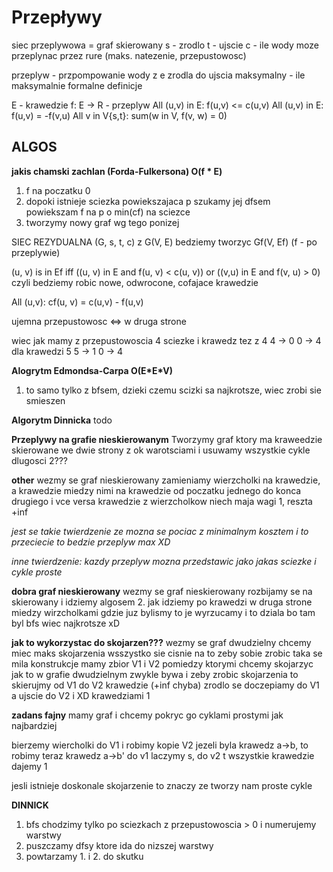 # Przepływy

siec przeplywowa = graf skierowany
s - zrodlo
t - ujscie
c - ile wody moze przeplynac przez rure (maks. natezenie, przepustowosc)

przeplyw - przpompowanie wody z e zrodla do ujscia
maksymalny - ile maksymalnie
formalne definicje

E - krawedzie
f: E -> R - przeplyw
All (u,v) in E: f(u,v) <= c(u,v)
All (u,v) in E: f(u,v) = -f(v,u)
All v in V\{s,t}: sum(w in V, f(v, w) = 0)

## ALGOS


**jakis chamski zachlan (Forda-Fulkersona) O(f \* E)**
1. f na poczatku 0
2. dopoki istnieje sciezka powiekszajaca p szukamy jej dfsem\
powiekszam f na p o min(cf) na sciezce
3. tworzymy nowy graf wg tego ponizej

SIEC REZYDUALNA
(G, s, t, c)
z G(V, E) bedziemy tworzyc Gf(V, Ef)  (f - po przeplywie)

(u, v) is in Ef iff ((u, v) in E and f(u, v) < c(u, v)) or ((v,u) in E and  f(v, u) > 0)
czyli bedziemy robic nowe, odwrocone, cofajace krawedzie

All (u,v): cf(u, v) = c(u,v) - f(u,v)

ujemna przepustowosc <=> w druga strone

wiec jak mamy z przepustowoscia 4 sciezke i krawedz tez z 4
4 -> 0
0 -> 4
dla krawedzi 5
5 -> 1
0 -> 4


**Alogrytm Edmondsa-Carpa O(E\*E\*V)**
1. to samo tylko z bfsem, dzieki czemu scizki sa najkrotsze, wiec zrobi sie smieszen

**Algorytm Dinnicka**
todo

**Przeplywy na grafie nieskierowanym**
Tworzymy graf ktory ma kraweedzie skierowane we dwie strony z ok warotsciami
i usuwamy wszystkie cykle dlugosci 2???

**other**
wezmy se graf nieskierowany
zamieniamy wierzcholki na krawedzie, a krawedzie miedzy nimi na krawedzie od poczatku jednego do konca drugiego i vce versa
krawedzie z wierzcholkow niech maja wagi 1, reszta  +inf

*jest se takie twierdzenie ze mozna se pociac z minimalnym kosztem
i to przeciecie to bedzie przeplyw max XD*

*inne twierdzenie:
kazdy przeplyw mozna przedstawic jako jakas sciezke i cykle proste*


**dobra graf nieskierowany**
wezmy se graf nieskierowany
rozbijamy se na skierowany
i idziemy algosem 2.
jak idziemy po krawedzi w druga strone miedzy wirzcholkami gdzie juz bylismy to je wyrzucamy
i to dziala bo tam byl bfs wiec najkrotsze xD

**jak to wykorzystac do skojarzen???**
wezmy se graf dwudzielny
chcemy miec maks skojarzenia
wsszystko sie cisnie na to zeby sobie zrobic taka se mila konstrukcje
mamy zbior V1 i V2 pomiedzy ktorymi chcemy skojarzyc jak to w grafie dwudzielnym zwykle bywa
i zeby zrobic skojarzenia
to skierujmy od V1 do V2 krawedzie (+inf chyba)
zrodlo se doczepiamy do V1 a ujscie do V2 i XD krawedziami 1

**zadans fajny**
mamy graf i chcemy pokryc go cyklami prostymi jak najbardziej

bierzemy wiercholki do V1
i robimy kopie V2
jezeli byla krawedz a->b, to robimy teraz krawedz a->b'
do v1 laczymy s, do v2 t
wszystkie krawedzie dajemy 1

jesli istnieje doskonale skojarzenie
to znaczy ze tworzy nam proste cykle


**DINNICK**

1. bfs chodzimy tylko po sciezkach z przepustowoscia > 0 i numerujemy warstwy
2. puszczamy dfsy ktore ida do nizszej warstwy
3. powtarzamy 1. i 2. do skutku
